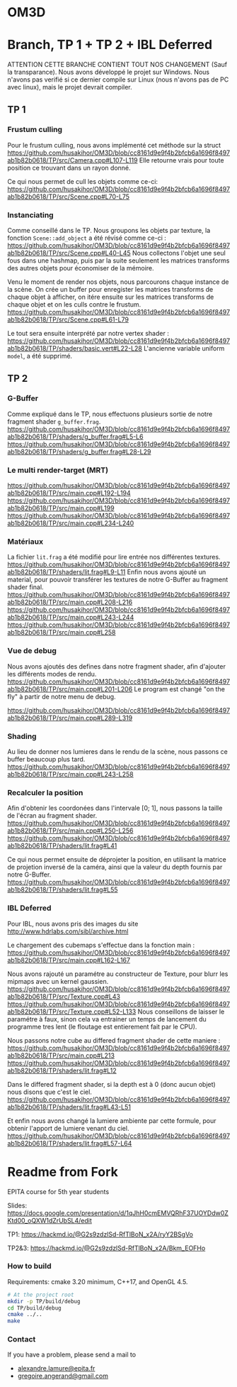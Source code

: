 # OM3D

# Branch, TP 1 + TP 2 + IBL Deferred

ATTENTION CETTE BRANCHE CONTIENT TOUT NOS CHANGEMENT (Sauf la transparance).
Nous avons développé le projet sur Windows. Nous n'avons pas verifié si ce dernier compile sur Linux (nous n'avons pas de PC avec linux), mais le projet devrait compiler.

## TP 1

### Frustum culling

Pour le frustum culling, nous avons implémenté cet méthode sur la struct
https://github.com/husakihor/OM3D/blob/cc8161d9e9f4b2bfcb6a1696f8497ab1b82b0618/TP/src/Camera.cpp#L107-L119
Elle retourne vrais pour toute position ce trouvant dans un rayon donné.

Ce qui nous permet de cull les objets comme ce-ci:
https://github.com/husakihor/OM3D/blob/cc8161d9e9f4b2bfcb6a1696f8497ab1b82b0618/TP/src/Scene.cpp#L70-L75

### Instanciating

Comme conseillé dans le TP. Nous groupons les objets par texture, la fonction `Scene::add_object` a été révisé comme ce-ci :
https://github.com/husakihor/OM3D/blob/cc8161d9e9f4b2bfcb6a1696f8497ab1b82b0618/TP/src/Scene.cpp#L40-L45
Nous collectons l'objet une seul fous dans une hashmap, puis par la suite seulement les matrices transforms des autres objets pour économiser de la mémoire.

Venu le moment de render nos objets, nous parcourons chaque instance de la scène. On crée un buffer pour enregister les matrices transforms de chaque objet à afficher, on itére ensuite sur les matrices transforms de chaque objet et on les culls contre le frustum.
https://github.com/husakihor/OM3D/blob/cc8161d9e9f4b2bfcb6a1696f8497ab1b82b0618/TP/src/Scene.cpp#L61-L79

Le tout sera ensuite interprété par notre vertex shader :
https://github.com/husakihor/OM3D/blob/cc8161d9e9f4b2bfcb6a1696f8497ab1b82b0618/TP/shaders/basic.vert#L22-L28
L'ancienne variable uniform `model`, a été supprimé.

## TP 2

### G-Buffer

Comme expliqué dans le TP, nous effectuons plusieurs sortie de notre fragment shader `g_buffer.frag`.
https://github.com/husakihor/OM3D/blob/cc8161d9e9f4b2bfcb6a1696f8497ab1b82b0618/TP/shaders/g_buffer.frag#L5-L6
https://github.com/husakihor/OM3D/blob/cc8161d9e9f4b2bfcb6a1696f8497ab1b82b0618/TP/shaders/g_buffer.frag#L28-L29

### Le multi render-target (MRT)

https://github.com/husakihor/OM3D/blob/cc8161d9e9f4b2bfcb6a1696f8497ab1b82b0618/TP/src/main.cpp#L192-L194
https://github.com/husakihor/OM3D/blob/cc8161d9e9f4b2bfcb6a1696f8497ab1b82b0618/TP/src/main.cpp#L199
https://github.com/husakihor/OM3D/blob/cc8161d9e9f4b2bfcb6a1696f8497ab1b82b0618/TP/src/main.cpp#L234-L240

### Matériaux

La fichier `lit.frag` a été modifié pour lire entrée nos différentes textures.
https://github.com/husakihor/OM3D/blob/cc8161d9e9f4b2bfcb6a1696f8497ab1b82b0618/TP/shaders/lit.frag#L9-L11
Enfin nous avons ajouté un material, pour pouvoir transférer les textures de notre G-Buffer au fragment shader final.
https://github.com/husakihor/OM3D/blob/cc8161d9e9f4b2bfcb6a1696f8497ab1b82b0618/TP/src/main.cpp#L208-L216
https://github.com/husakihor/OM3D/blob/cc8161d9e9f4b2bfcb6a1696f8497ab1b82b0618/TP/src/main.cpp#L243-L244
https://github.com/husakihor/OM3D/blob/cc8161d9e9f4b2bfcb6a1696f8497ab1b82b0618/TP/src/main.cpp#L258

### Vue de debug

Nous avons ajoutés des defines dans notre fragment shader, afin d'ajouter les différents modes de rendu.
https://github.com/husakihor/OM3D/blob/cc8161d9e9f4b2bfcb6a1696f8497ab1b82b0618/TP/src/main.cpp#L201-L206
Le program est changé "on the fly" à partir de notre menu de debug.

https://github.com/husakihor/OM3D/blob/cc8161d9e9f4b2bfcb6a1696f8497ab1b82b0618/TP/src/main.cpp#L289-L319

### Shading

Au lieu de donner nos lumieres dans le rendu de la scène, nous passons ce buffer beaucoup plus tard.
https://github.com/husakihor/OM3D/blob/cc8161d9e9f4b2bfcb6a1696f8497ab1b82b0618/TP/src/main.cpp#L243-L258

### Recalculer la position

Afin d'obtenir les coordonées dans l'intervale [0; 1], nous passons la taille de l'écran au fragment shader.
https://github.com/husakihor/OM3D/blob/cc8161d9e9f4b2bfcb6a1696f8497ab1b82b0618/TP/src/main.cpp#L250-L256
https://github.com/husakihor/OM3D/blob/cc8161d9e9f4b2bfcb6a1696f8497ab1b82b0618/TP/shaders/lit.frag#L41

Ce qui nous permet ensuite de déprojeter la position, en utilisant la matrice de projetion inversé de la caméra, ainsi que la valeur du depth fournis par notre G-Buffer.
https://github.com/husakihor/OM3D/blob/cc8161d9e9f4b2bfcb6a1696f8497ab1b82b0618/TP/shaders/lit.frag#L55

### IBL Deferred

Pour IBL, nous avons pris des images du site http://www.hdrlabs.com/sibl/archive.html

Le chargement des cubemaps s'effectue dans la fonction main :
https://github.com/husakihor/OM3D/blob/cc8161d9e9f4b2bfcb6a1696f8497ab1b82b0618/TP/src/main.cpp#L162-L167

Nous avons rajouté un paramétre au constructeur de Texture, pour blurr les mipmaps avec un kernel gaussien.
https://github.com/husakihor/OM3D/blob/cc8161d9e9f4b2bfcb6a1696f8497ab1b82b0618/TP/src/Texture.cpp#L43
https://github.com/husakihor/OM3D/blob/cc8161d9e9f4b2bfcb6a1696f8497ab1b82b0618/TP/src/Texture.cpp#L52-L133
Nous conseillons de laisser le paramétre à faux, sinon cela va entrainer un temps de lancement du programme tres lent (le floutage est entierement fait par le CPU).

Nous passons notre cube au differed fragment shader de cette maniere :
https://github.com/husakihor/OM3D/blob/cc8161d9e9f4b2bfcb6a1696f8497ab1b82b0618/TP/src/main.cpp#L213
https://github.com/husakihor/OM3D/blob/cc8161d9e9f4b2bfcb6a1696f8497ab1b82b0618/TP/shaders/lit.frag#L12

Dans le differed fragment shader, si la depth est à 0 (donc aucun objet) nous disons que c'est le ciel.
https://github.com/husakihor/OM3D/blob/cc8161d9e9f4b2bfcb6a1696f8497ab1b82b0618/TP/shaders/lit.frag#L43-L51

Et enfin nous avons changé la lumiere ambiente par cette formule, pour obtenir l'apport de lumiere venant du ciel.
https://github.com/husakihor/OM3D/blob/cc8161d9e9f4b2bfcb6a1696f8497ab1b82b0618/TP/shaders/lit.frag#L57-L64

# Readme from Fork

EPITA course for 5th year students

Slides: https://docs.google.com/presentation/d/1qJhH0cmEMVQRhF37UOYDdw0ZKtd00_oQXW1dZrUbSL4/edit

TP1: https://hackmd.io/@G2s9zdzlSd-RfTlBoN_x2A/ryY2BSgVo

TP2&3: https://hackmd.io/@G2s9zdzlSd-RfTlBoN_x2A/Bkm_EOFHo


### How to build
Requirements: cmake 3.20 minimum, C++17, and OpenGL 4.5.
```bash
# At the project root
mkdir -p TP/build/debug
cd TP/build/debug
cmake ../..
make
```

### Contact
If you have a problem, please send a mail to
- alexandre.lamure@epita.fr
- gregoire.angerand@gmail.com
